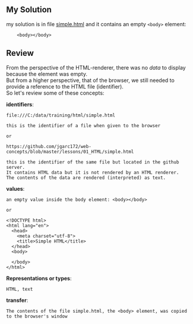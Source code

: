 ## My Solution

my solution is in file [simple.html](https://github.com/jgarc172/web-concepts/blob/master/lessons/01_HTML/simple.html)
and it contains an empty `<body>` element:

        <body></body>

## Review

From the perspective of the HTML-renderer, there was no *data* to display because the <body> element was empty.  
But from a higher perspective, that of the browser, we still needed to provide a reference to the HTML file (identifier).  
So let's review some of these concepts:

**identifiers**:  

    file:///C:/data/training/html/simple.html
    
    this is the identifier of a file when given to the browser
    
    or
    
    https://github.com/jgarc172/web-concepts/blob/master/lessons/01_HTML/simple.html
    
    this is the identifier of the same file but located in the github server.
    It contains HTML data but it is not rendered by an HTML renderer.  
    The contents of the data are rendered (interpreted) as text.
                
**values**:   
    
    an empty value inside the body element: <body></body>
    
    or

    <!DOCTYPE html>
    <html lang="en">
      <head>
        <meta charset="utf-8">
        <title>Simple HTML</title>
      </head>
      <body>
    
      </body>
    </html>
    
**Representations or types**:   

    HTML, text

**transfer**:

    The contents of the file simple.html, the <body> element, was copied to the browser's window
